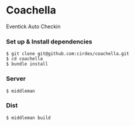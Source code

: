 Coachella
=========

Eventick Auto Checkin


### Set up & Install dependencies

```
$ git clone git@github.com:cirdes/coachella.git
$ cd coachella
$ bundle install
```

### Server

```
$ middleman
```

### Dist

```
$ middleman build
